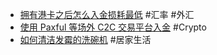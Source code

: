 - [拥有港卡之后怎么入金损耗最低](https://x.com/GK123leo/status/1772271322460250606) #汇率 #外汇
- [使用 Paxful 等场外 C2C 交易平台入金](https://x.com/CryptoDoggyCN/status/1772905349340909992) #Crypto
- [如何清洁发霉的洗碗机](https://zh.wikihow.com/%E6%B8%85%E6%B4%81%E5%8F%91%E9%9C%89%E7%9A%84%E6%B4%97%E7%A2%97%E6%9C%BA) #居家生活